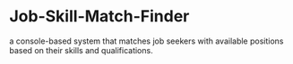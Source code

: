 # Job-Skill-Match-Finder
 a console-based system that matches job seekers with available  positions based on their skills and qualifications. 
